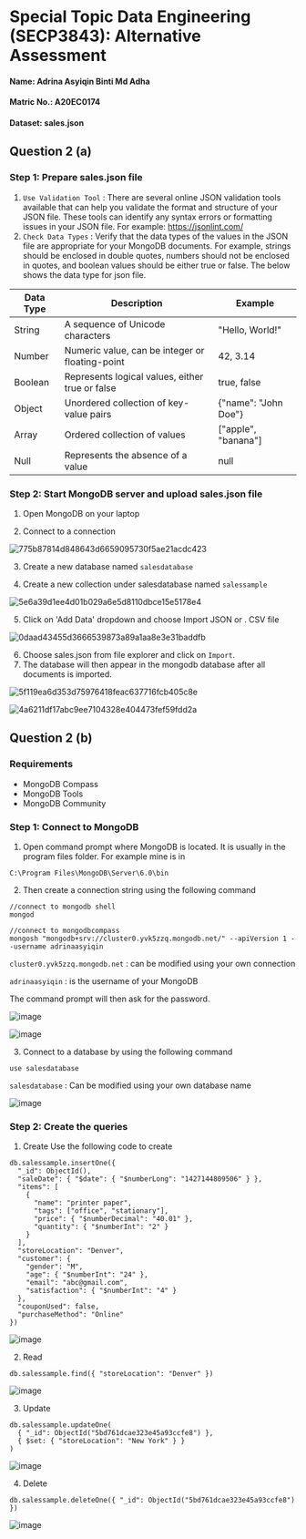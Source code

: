 # Special Topic Data Engineering (SECP3843): Alternative Assessment

#### Name: Adrina Asyiqin Binti Md Adha
#### Matric No.: A20EC0174
#### Dataset: sales.json

## Question 2 (a)
### Step 1: Prepare sales.json file 
1. `Use Validation Tool` : There are several online JSON validation tools available that can help you validate the format and structure of your JSON file. These tools can identify any syntax errors or formatting issues in your JSON file. For example: https://jsonlint.com/
2. `Check Data Types` : Verify that the data types of the values in the JSON file are appropriate for your MongoDB documents. For example, strings should be enclosed in double quotes, numbers should not be enclosed in quotes, and boolean values should be either true or false. The below shows the data type for json file.

| Data Type | Description                                        | Example             |
|-----------|----------------------------------------------------|---------------------|
| String    | A sequence of Unicode characters                   | "Hello, World!"     |
| Number    | Numeric value, can be integer or floating-point    | 42, 3.14            |
| Boolean   | Represents logical values, either true or false    | true, false         |
| Object    | Unordered collection of key-value pairs            | {"name": "John Doe"}|
| Array     | Ordered collection of values                       | ["apple", "banana"] |
| Null      | Represents the absence of a value                  | null                |

### Step 2: Start MongoDB server and upload sales.json file
1. Open MongoDB on your laptop 
   
2. Connect to a connection
   
![775b87814d848643d6659095730f5ae21acdc423](https://github.com/drshahizan/SECP3843/assets/96984290/7787ed1e-f131-4892-9fa1-e5724437f694)

3. Create a new database named `salesdatabase`
 
4. Create a new collection under salesdatabase named `salessample` 

![5e6a39d1ee4d01b029a6e5d8110dbce15e5178e4](https://github.com/drshahizan/SECP3843/assets/96984290/82ea7a74-64fa-4643-86ac-8ecd8b9b9462)

5. Click on 'Add Data' dropdown and choose Import JSON or . CSV file

![0daad43455d3666539873a89a1aa8e3e31baddfb](https://github.com/drshahizan/SECP3843/assets/96984290/b16f73ec-cde0-42b5-9fc4-78874f0906d9)

6. Choose sales.json from file explorer and click on `Import`.
7. The database will then appear in the mongodb database after all documents is imported.

![5f119ea6d353d75976418feac637716fcb405c8e](https://github.com/drshahizan/SECP3843/assets/96984290/1cb498ad-e28e-48ef-a53f-72fede3bae32)

![4a6211df17abc9ee7104328e404473fef59fdd2a](https://github.com/drshahizan/SECP3843/assets/96984290/b33324e7-f715-434a-a769-e15b33cd422d)


## Question 2 (b)
### Requirements
- MongoDB Compass
- MongoDB Tools
- MongoDB Community
  
### Step 1: Connect to MongoDB
1. Open command prompt where MongoDB is located. It is usually in the program files folder. For example mine is in 
```
C:\Program Files\MongoDB\Server\6.0\bin
```
2. Then create a connection string using the following command 
```
//connect to mongodb shell
mongod

//connect to mongodbcompass
mongosh "mongodb+srv://cluster0.yvk5zzq.mongodb.net/" --apiVersion 1 --username adrinaasyiqin
```
`cluster0.yvk5zzq.mongodb.net` : can be modified using your own connection

`adrinaasyiqin` : is the username of your MongoDB

The command prompt will then ask for the password.

![image](https://github.com/drshahizan/SECP3843/assets/96984290/aca4ca77-3f28-4fa0-84fe-1f302db55741)

![image](https://github.com/drshahizan/SECP3843/assets/96984290/5fb6f9c0-cb18-4572-81d0-76968c14591a)

3. Connect to a database by using the following command
```
use salesdatabase
```
`salesdatabase` : Can be modified using your own database name

![image](https://github.com/drshahizan/SECP3843/assets/96984290/ff1ef1f3-c400-4756-9794-93b78f6f86ca)


### Step 2: Create the queries
1. Create
Use the following code to create 
```
db.salessample.insertOne({
  "_id": ObjectId(),
  "saleDate": { "$date": { "$numberLong": "1427144809506" } },
  "items": [
    {
      "name": "printer paper",
      "tags": ["office", "stationary"],
      "price": { "$numberDecimal": "40.01" },
      "quantity": { "$numberInt": "2" }
    }
  ],
  "storeLocation": "Denver",
  "customer": {
    "gender": "M",
    "age": { "$numberInt": "24" },
    "email": "abc@gmail.com",
    "satisfaction": { "$numberInt": "4" }
  },
  "couponUsed": false,
  "purchaseMethod": "Online"
})

```
![image](https://github.com/drshahizan/SECP3843/assets/96984290/3e05216d-b48b-4954-8f5a-47274c53fc7b)

2. Read
```
db.salessample.find({ "storeLocation": "Denver" })
```
![image](https://github.com/drshahizan/SECP3843/assets/96984290/7c14b81f-4c91-4723-9e07-1f050abb4d7c)

3. Update
```
db.salessample.updateOne(
  { "_id": ObjectId("5bd761dcae323e45a93ccfe8") },
  { $set: { "storeLocation": "New York" } }
)
```
![image](https://github.com/drshahizan/SECP3843/assets/96984290/fd048863-fa38-40e9-a153-2e3d176b6bfa)

4. Delete
```
db.salessample.deleteOne({ "_id": ObjectId("5bd761dcae323e45a93ccfe8") })
```
![image](https://github.com/drshahizan/SECP3843/assets/96984290/4a39a065-d8d6-42dc-8c6c-870d04477de5)



